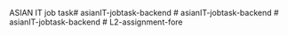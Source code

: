 ASIAN IT job task#   a s i a n I T - j o b t a s k - b a c k e n d  
 #   a s i a n I T - j o b t a s k - b a c k e n d  
 #   a s i a n I T - j o b t a s k - b a c k e n d  
 #   L 2 - a s s i g n m e n t - f o r e  
 